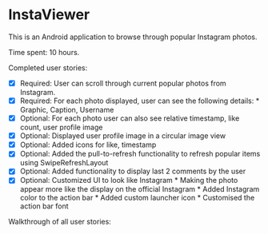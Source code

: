 InstaViewer
===========
This is an Android application to browse through popular Instagram photos.

Time spent: 10 hours.

Completed user stories:
- [x] Required: User can scroll through current popular photos from Instagram.
- [x] Required: For each photo displayed, user can see the following details:
                * Graphic, Caption, Username
- [x] Optional: For each photo user can also see relative timestamp, like count, user profile image
- [x] Optional: Displayed user profile image in a circular image view
- [x] Optional: Added icons for like, timestamp
- [x] Optional: Added the pull-to-refresh functionality to refresh popular items using SwipeRefreshLayout
- [x] Optional: Added functionality to display last 2 comments by the user
- [x] Optional: Customized UI to look like Instagram
                * Making the photo appear more like the display on the official Instagram
                * Added Instagram color to the action bar
                * Added custom launcher icon
                * Customised the action bar font 

Walkthrough of all user stories:
